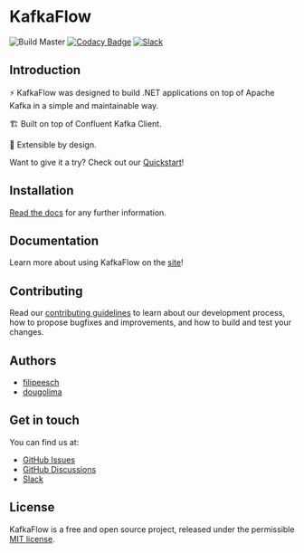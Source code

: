 # KafkaFlow

![Build Master](https://github.com/Farfetch/kafkaflow/workflows/Build%20Master/badge.svg?branch=master) [![Codacy Badge](https://api.codacy.com/project/badge/Grade/49878b337fde46839c5f08051c2ba098)](https://app.codacy.com/gh/Farfetch/kafkaflow?utm_source=github.com&utm_medium=referral&utm_content=Farfetch/kafkaflow&utm_campaign=Badge_Grade_Dashboard) [![Slack](https://img.shields.io/badge/slack-@kafkaflow-green.svg?logo=slack)](https://join.slack.com/t/kafkaflow/shared_invite/zt-puihrtcl-NnnylPZloAiVlQfsw~RD6Q)

## Introduction

⚡️ KafkaFlow was designed to build .NET applications on top of Apache Kafka in a simple and maintainable way.

🏗 Built on top of Confluent Kafka Client.

🔌 Extensible by design.

Want to give it a try? Check out our [Quickstart](https://farfetch.github.io/kafkaflow/docs/getting-started/create-your-first-application)!

## Installation

[Read the docs](https://farfetch.github.io/kafkaflow/docs/getting-started/installation) for any further information.

## Documentation

Learn more about using KafkaFlow on the [site](https://farfetch.github.io/kafkaflow/docs/)!


## Contributing

Read our [contributing guidelines](CONTRIBUTING.md) to learn about our development process, how to propose bugfixes and improvements, and how to build and test your changes.

## Authors

- [filipeesch](https://github.com/filipeesch)
- [dougolima](https://github.com/dougolima)

## Get in touch

You can find us at:

 - [GitHub Issues](https://github.com/Farfetch/kafkaflow/issues)
 - [GitHub Discussions](https://github.com/Farfetch/kafkaflow/discussions)
 - [Slack](https://join.slack.com/t/kafkaflow/shared_invite/zt-puihrtcl-NnnylPZloAiVlQfsw~RD6Q)


## License

KafkaFlow is a free and open source project, released under the permissible [MIT license](LICENSE).

